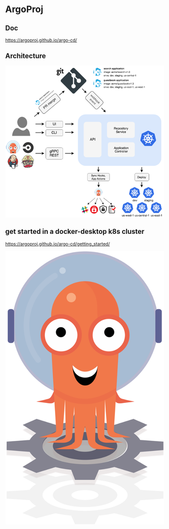 # ArgoProj

## Doc
https://argoproj.github.io/argo-cd/

## Architecture

![argocd_architecture](_image/argocd_architecture.png)


## get started in a docker-desktop k8s cluster     
https://argoproj.github.io/argo-cd/getting_started/        



![argo-wheel.23b3ad84](_image/argo-wheel.23b3ad84.png)
